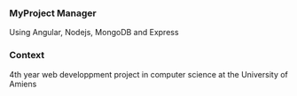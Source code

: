 ### MyProject Manager

Using Angular, Nodejs, MongoDB and Express

### Context

4th year web developpment project in computer science at the University of Amiens